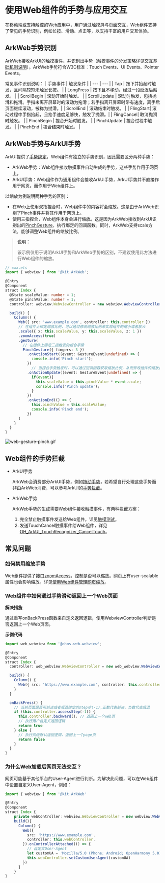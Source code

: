 # 使用Web组件的手势与应用交互
<!--Kit: ArkWeb-->
<!--Subsystem: Web-->
<!--Owner: @zourongchun-->
<!--Designer: @zhufenghao-->
<!--Tester: @ghiker-->
<!--Adviser: @HelloCrease-->
在移动端或支持触控的Web应用中，用户通过触摸屏与页面交互，Web组件支持了常见的手势识别，例如长按、滑动、点击等，以支持丰富的用户交互体验。
## ArkWeb手势识别
ArkWeb接收ArkUI的[触摸事件](../ui/arkts-interaction-development-guide-touch-screen.md#触摸事件)，并识别出手势（触摸事件的分发策略详见[交互基础机制说明](../ui/arkts-interaction-basic-principles.md)）。ArkWeb手势符合W3C标准：Touch Events、UI Events、Pointer Events。

常见事件识别说明：
| 手势事件 | 触发条件 |
| --- | --- |
| Tap | 按下并抬起时触发，且间隔较短未触发长按。 |
| LongPress | 按下且不移动，经过一段延迟后触发。 |
| ScrollBegin | 滚动开始时触发。 |
| ScrollUpdate | 滚动时触发，包括抛滑和拖滑。手指未离开屏幕时的滚动为拖滑；若手指离开屏幕时带有速度，离手后页面继续滚动，被称为抛滑。|
| ScrollEnd | 滚动结束时触发。 |
| FlingStart| 滚动过程中手指抬起，且抬手速度足够快，触发了抛滑。|
| FlingCancel| 取消抛滑时触发。 |
| PinchBegin | 捏合开始时触发。 |
| PinchUpdate | 捏合过程中触发。 |
| PinchEnd | 捏合结束时触发。 |

## ArkWeb手势与ArkUI手势
ArkUI提供了[手势绑定](../ui/arkts-gesture-events-binding.md)，Web组件有独立的手势识别，因此需要区分两种手势：
- ArkWeb手势：Web组件接收触摸事件自动生成的手势，这些手势作用于网页上。
- ArkUI手势：Web组件作为通用组件会接收ArkUI手势，ArkUI手势并不直接作用于网页，而作用于Web组件上。

以缩放为例说明两种手势的区别：
- 在Web上使用双指捏合时，Web组件中的内容将会缩放。这是由于ArkWeb识别了Pinch事件并将其作用于网页上。
- 使用三指捏合，Web组件本身会进行缩放。这是因为ArkWeb接收到ArkUI识别出的[PinchGesture](../ui/arkts-gesture-events-single-gesture.md#捏合手势pinchgesture)，执行绑定的回调函数。同时，ArkWeb支持scale方法，能够调整Web组件的缩放比例。

> **说明：**
>
> 该示例仅用于说明ArkUI手势和ArkWeb手势的区别，不建议使用此方法进行Web组件的缩放。
```ts
// xxx.ets
import { webview } from '@kit.ArkWeb';

@Entry
@Component
struct Index {
  @State scaleValue: number = 1;
  @State pinchValue: number = 1;
  controller: webview.WebviewController = new webview.WebviewController();

  build() {
    Column() {
      Web({ src: 'www.example.com', controller: this.controller })
      // 在组件上绑定缩放比例，可以通过修改缩放比例来实现组件的缩小或者放大
      .scale({ x: this.scaleValue, y: this.scaleValue, z: 1 })
      .zoomAccess(true)
      .gesture(
        // 在组件上绑定三指触发的捏合手势
        PinchGesture({ fingers: 3 })
          .onActionStart((event: GestureEvent|undefined) => {
            console.info('Pinch start');
          })
            // 当捏合手势触发时，可以通过回调函数获取缩放比例，从而修改组件的缩放比例
          .onActionUpdate((event: GestureEvent|undefined) => {
            if(event){
              this.scaleValue = this.pinchValue * event.scale;
              console.info('Pinch update');
            }
          })
          .onActionEnd(() => {
            this.pinchValue = this.scaleValue;
            console.info('Pinch end');
          })
      )
    }
  }
}
```
![web-gesture-pinch.gif](figures/web-gesture-pinch.gif)

## Web组件的手势拦截
- ArkUI手势

  ArkWeb会消费部分ArkUI手势，例如[拖动手势](../ui/arkts-gesture-events-single-gesture.md#拖动手势pangesture)，若希望自行处理这些手势而非由ArkWeb消费，可以参考ArkUI的[手势拦截](../ui/arkts-gesture-events-gesture-judge.md)。

- ArkWeb手势

  ArkWeb手势的生成需要Web组件接收触摸事件，有两种拦截方案：
  1. 完全禁止触摸事件发送给Web组件，详见[触摸测试](../ui/arkts-interaction-basic-principles.md#触摸测试)。
  2. 发送TouchCancel触摸事件给Web组件，详见[OH_ArkUI_TouchRecognizer_CancelTouch](../reference/apis-arkui/capi-native-gesture-h.md#函数)。


## 常见问题

### 如何禁用缩放手势
Web组件提供了接口[zoomAccess](../reference/apis-arkweb/arkts-basic-components-web-attributes.md#zoomaccess)，控制是否可以缩放。网页上有user-scalable属性也会影响缩放。详见[使用Web组件管理网页缩放](web-scale-zoom.md)。
### Web组件中如何通过手势滑动返回上一个Web页面

**解决措施**

通过重写onBackPress函数来自定义返回逻辑，使用WebviewController判断是否返回上一个Web页面。

**示例代码**

```ts
import web_webview from '@ohos.web.webview';

@Entry
@Component
struct Index {
  controller: web_webview.WebviewController = new web_webview.WebviewController();

  build() {
    Column() {
      Web({ src: 'https://www.example.com', controller: this.controller })//需要手动替换为真实网站
    }
  }

  onBackPress() {
    // 当前页面是否可前进或者后退给定的step步(-1),正数代表前进，负数代表后退
    if (this.controller.accessStep(-1)) {
      this.controller.backward(); // 返回上一个web页
      // 执行用户自定义返回逻辑
      return true
    } else {
      // 执行系统默认返回逻辑，返回上一个page页
      return false
    }
  }
}
```

### 为什么Web加载后网页无法交互？

网页可能基于其他平台的User-Agent进行判断。为解决此问题，可以在Web组件中设置自定义User-Agent，例如：

```ts
import { webview } from '@kit.ArkWeb'

@Entry
@Component
struct Index {
    private webController: webview.WebviewController = new webview.WebviewController()
    build(){
      Column() {
        Web({
          src: 'https://www.example.com',
          controller: this.webController,
        }).onControllerAttached(() => {
          // 自定义User-Agent
          let customUA = 'Mozilla/5.0 (Phone; Android; OpenHarmony 5.0) AppleWebKit/537.36 (KHTML, like Gecko) Chrome/129.0.0.0 Mobile Safari/537.36'
          this.webController.setCustomUserAgent(customUA)
        })
      }
    }
}
```